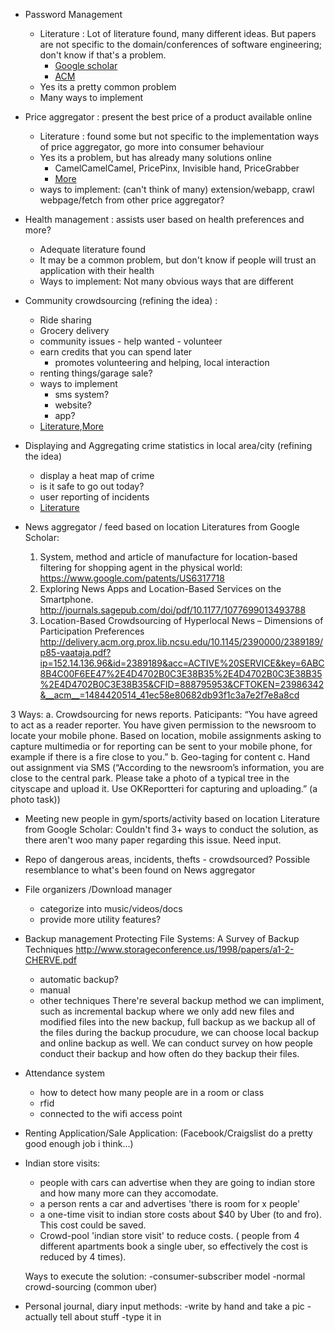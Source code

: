 - Password Management
    + Literature : Lot of literature found, many different ideas. But papers are not specific to the domain/conferences of software engineering; don't know if that's a problem.
        * [Google scholar](https://scholar.google.com/scholar?q=password+management)
        * [ACM](https://dl.acm.org/results.cfm?query=password+management)
    + Yes its a pretty common problem
    + Many ways to implement
- Price aggregator : present the best price of a product available online
    + Literature : found some but not specific to the implementation ways of price aggregator, go more into consumer behaviour
    + Yes its a problem, but has already many solutions online
        * CamelCamelCamel, PricePinx, Invisible hand, PriceGrabber
        * [More](https://alternativeto.net/software/camelcamelcamel/)
    + ways to implement: (can't think of many) extension/webapp, crawl webpage/fetch from other price aggregator?
- Health management : assists user based on health preferences and more?
    + Adequate literature found 
    + It may be a common problem, but don't know if people will trust an application with their health
    + Ways to implement: Not many obvious ways that are different
- Community crowdsourcing (refining the idea) : 
    + Ride sharing 
    + Grocery delivery
    + community issues - help wanted - volunteer
    + earn credits that you can spend later
        * promotes volunteering and helping, local interaction
    + renting things/garage sale?
    + ways to implement
        * sms system?
        * website?
        * app?
    + [Literature](https://scholar.google.com/scholar?q=crowdsourcing+application&btnG=&hl=en&as_sdt=0%2C34),[More](https://books.google.com/books?hl=en&lr=&id=i9ieBQAAQBAJ&oi=fnd&pg=PA50&dq=crowdsourcing&ots=90FGbJhbHJ&sig=D8USF9kjc4VgZD3MqTCmA_kqfrQ#v=onepage&q=crowdsourcing&f=false)
- Displaying and Aggregating crime statistics in local area/city (refining the idea)
    + display a heat map of crime
    + is it safe to go out today?
    + user reporting of incidents
    + [Literature](https://scholar.google.com/scholar?q=crime+statistics+software&hl=en&as_sdt=0,34)

- News aggregator / feed based on location
Literatures from Google Scholar:
  1. System, method and article of manufacture for location-based filtering for shopping agent in the physical world: https://www.google.com/patents/US6317718
  2. Exploring News Apps and Location-Based Services on the Smartphone. http://journals.sagepub.com/doi/pdf/10.1177/1077699013493788
  3. Location-Based Crowdsourcing of Hyperlocal News – Dimensions of Participation Preferences http://delivery.acm.org.prox.lib.ncsu.edu/10.1145/2390000/2389189/p85-vaataja.pdf?ip=152.14.136.96&id=2389189&acc=ACTIVE%20SERVICE&key=6ABC8B4C00F6EE47%2E4D4702B0C3E38B35%2E4D4702B0C3E38B35%2E4D4702B0C3E38B35&CFID=888795953&CFTOKEN=23986342&__acm__=1484420514_41ec58e80682db93f1c3a7e2f7e8a8cd
  
 3 Ways:
  a. Crowdsourcing for news reports. Paticipants: “You have agreed to act as a reader reporter. You have given permission to the newsroom to locate your mobile phone. Based on location, mobile assignments asking to capture multimedia or for reporting can be sent to your mobile phone, for example if there is a fire close to you.”
  b. Geo-taging for content
  c. Hand out assignment via SMS (“According to the newsroom’s information, you are close to the central park. Please take a photo of a typical tree in the cityscape and upload it. Use OKReportteri for capturing and uploading.” (a photo task))
  

- Meeting new people in gym/sports/activity based on location
Literature from Google Scholar:
  Couldn't find 3+ ways to conduct the solution, as there aren't woo many paper regarding this issue. Need input.
  
  
- Repo of dangerous areas, incidents, thefts - crowdsourced?
Possible resemblance to what's been found on News aggregator
  
  
- File organizers /Download manager
    - categorize into music/videos/docs
    - provide more utility features?

    
- Backup management
Protecting File Systems: A Survey of Backup Techniques http://www.storageconference.us/1998/papers/a1-2-CHERVE.pdf
    - automatic backup?
    - manual
    - other techniques
There're several backup method we can impliment, such as incremental backup where we only add new files and modified files into the new backup, full backup as we backup all of the files during the backup procudure, we can choose local backup and online backup as well. We can conduct survey on how people conduct their backup and how often do they backup their files.


- Attendance system
    - how to detect how many people are in a room or class 
    - rfid
    - connected to the wifi access point

- Renting Application/Sale Application: (Facebook/Craigslist do a pretty good enough job i think...)

- Indian store visits:   
	- people with cars can advertise when they are going to indian store and how many more can they accomodate.
	- a person rents a car and advertises 'there is room for x people'
	- a one-time visit to indian store costs about $40 by Uber (to and fro). This cost could be saved.
	- Crowd-pool 'indian store visit' to reduce costs. ( people from 4 different apartments book a single uber, so effectively the cost is reduced by 4 times).  
		  
	Ways to execute the solution:
	-consumer-subscriber model
	-normal crowd-sourcing (common uber)

- Personal journal, diary input methods:
	-write by hand and take a pic
	-actually tell about stuff
	-type it in
